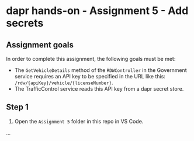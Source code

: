 # dapr hands-on - Assignment 5 - Add secrets

## Assignment goals

In order to complete this assignment, the following goals must be met:

- The `GetVehicleDetails` method of the `RDWController` in the Government service requires an API key to be specified in the URL like this: `/rdw/{apiKey}/vehicle/{licenseNumber}`.
- The TrafficControl service reads this API key from a dapr secret store.

## Step 1

1. Open the `Assignment 5` folder in this repo in VS Code.

...

